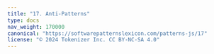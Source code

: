 ```yaml
---
title: "17. Anti-Patterns"
type: docs
nav_weight: 170000
canonical: "https://softwarepatternslexicon.com/patterns-js/17"
license: "© 2024 Tokenizer Inc. CC BY-NC-SA 4.0"
---
```

